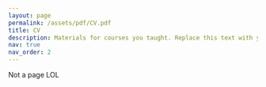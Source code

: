 ```yaml
---
layout: page
permalink: /assets/pdf/CV.pdf
title: CV
description: Materials for courses you taught. Replace this text with your description.
nav: true
nav_order: 2
---
```


Not a page LOL
